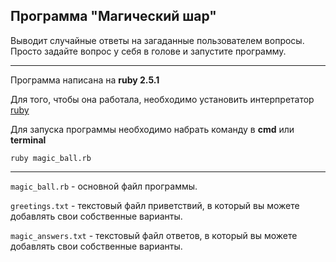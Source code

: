 ## Программа "Магический шар"

Выводит случайные ответы на загаданные пользователем вопросы. 
Просто задайте вопрос у себя в голове и запустите программу.

----------------------------------------------------------------------------

Программа написана на __ruby 2.5.1__

Для того, чтобы она работала, необходимо установить интерпрeтатор 
[ruby](https://www.ruby-lang.org/en/news/2018/03/28/ruby-2-5-1-released)

Для запуска программы необходимо набрать команду в __cmd__ или __terminal__

`ruby magic_ball.rb`

----------------------------------------------------------------------------

`magic_ball.rb` - основной файл программы.

`greetings.txt` - текстовый файл приветствий, в который вы можете добавлять 
свои собственные варианты.

`magic_answers.txt` - текстовый файл ответов, в который вы можете добавлять 
свои собственные варианты.
